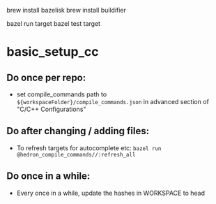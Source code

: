 brew install bazelisk
brew install buildifier

bazel run target
bazel test target

# basic_setup_cc

## Do once per repo:
- set compile_commands path to `${workspaceFolder}/compile_commands.json` in advanced section of "C/C++ Configurations"

## Do after changing / adding files:
- To refresh targets for autocomplete etc: `bazel run @hedron_compile_commands//:refresh_all`

## Do once in a while:
- Every once in a while, update the hashes in WORKSPACE to head
